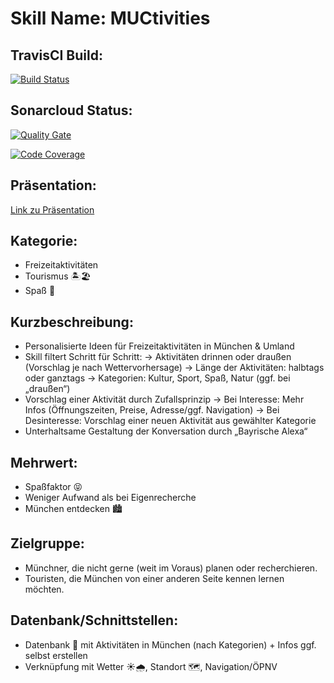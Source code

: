 # Skill Name: MUCtivities

## TravisCI Build:

[![Build Status](https://travis-ci.org/sweIhm-ws2018-19/skillproject-fr-26.svg?branch=master)](https://travis-ci.org/sweIhm-ws2018-19/skillproject-fr-26)

## Sonarcloud Status:

[![Quality Gate](https://sonarcloud.io/api/project_badges/quality_gate?project=alexa-skills-kit-samples%3AMUCtivities)](https://sonarcloud.io/dashboard?id=alexa-skills-kit-samples%3AMUCtivities)

[![Code Coverage](https://sonarcloud.io/api/project_badges/measure?project=alexa-skills-kit-samples%3AMUCtivities&metric=coverage)](https://sonarcloud.io/dashboard?id=alexa-skills-kit-samples%3AMUCtivities)

## Präsentation:
<a href="https://github.com/sweIhm-ws2018-19/skillproject-fr-26/blob/master/MUCtivities/Dokumente/Dropbox/MUCtivities%20Pr%C3%A4si.pdf?raw=true">Link zu Präsentation</a>
## Kategorie:
- Freizeitaktivitäten 
- Tourismus 🏝🏖
- Spaß 🤣
## Kurzbeschreibung:
- Personalisierte Ideen für Freizeitaktivitäten in München & Umland
- Skill filtert Schritt für Schritt:
   → Aktivitäten drinnen oder draußen (Vorschlag je nach Wettervorhersage)
   → Länge der Aktivitäten: halbtags oder ganztags
   → Kategorien: Kultur, Sport, Spaß, Natur (ggf. bei „draußen“)
- Vorschlag einer Aktivität durch Zufallsprinzip
   → Bei Interesse: Mehr Infos (Öffnungszeiten, Preise, Adresse/ggf. Navigation)
   → Bei Desinteresse: Vorschlag einer neuen Aktivität aus gewählter Kategorie
- Unterhaltsame Gestaltung der Konversation durch „Bayrische Alexa“
## Mehrwert:
- Spaßfaktor 😝
- Weniger Aufwand als bei Eigenrecherche
- München entdecken 🏙
## Zielgruppe:
- Münchner, die nicht gerne (weit im Voraus) planen oder recherchieren.
- Touristen, die München von einer anderen Seite kennen lernen möchten.
## Datenbank/Schnittstellen:
- Datenbank 💾 mit Aktivitäten in München (nach Kategorien) + Infos ggf. selbst erstellen 
- Verknüpfung mit Wetter ☀🌧, Standort 🗺, Navigation/ÖPNV
